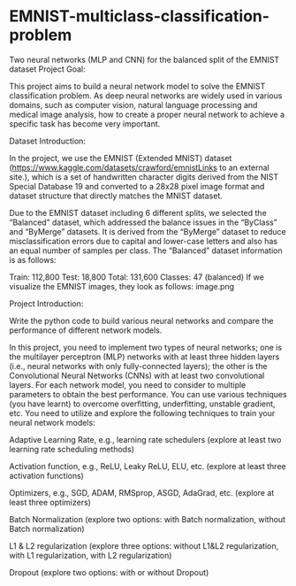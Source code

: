 # EMNIST-multiclass-classification-problem
Two neural networks (MLP and CNN) for the balanced split of the EMNIST dataset 
Project Goal:

This project aims to build a neural network model to solve the EMNIST classification problem. As deep neural networks are widely used in various domains, such as computer vision, natural language processing and medical image analysis, how to create a proper neural network to achieve a specific task has become very important. 


Dataset Introduction:

In the project, we use the EMNIST  (Extended MNIST) dataset (https://www.kaggle.com/datasets/crawford/emnistLinks to an external site.), which is a set of handwritten character digits derived from the NIST Special Database 19 and converted to a 28x28 pixel image format and dataset structure that directly matches the MNIST dataset.

Due to the EMNIST dataset including 6 different splits, we selected the “Balanced” dataset, which addressed the balance issues in the “ByClass” and “ByMerge” datasets. It is derived from the “ByMerge” dataset to reduce misclassification errors due to capital and lower-case letters and also has an equal number of samples per class. The “Balanced” dataset information is as follows:

Train: 112,800
Test: 18,800
Total: 131,600
Classes: 47 (balanced)
If we visualize the EMNIST images, they look as follows:
 image.png


Project Introduction:

Write the python code to build various neural networks and compare the performance of different network models. 

In this project, you need to implement two types of neural networks; one is the multilayer perceptron (MLP) networks with at least three hidden layers (i.e., neural networks with only fully-connected layers); the other is the Convolutional Neural Networks (CNNs) with at least two convolutional layers.  For each network model, you need to consider to multiple parameters to obtain the best performance. You can use various techniques (you have learnt) to overcome overfitting, underfitting, unstable gradient, etc. You need to utilize and explore the following techniques to train your neural network models:

Adaptive Learning Rate, e.g., learning rate schedulers (explore at least two learning rate scheduling methods)

Activation function, e.g., ReLU, Leaky ReLU, ELU, etc. (explore at least three activation functions)

Optimizers, e.g., SGD, ADAM, RMSprop, ASGD, AdaGrad, etc. (explore at least three optimizers)

Batch Normalization (explore two options: with Batch normalization, without Batch normalization)

L1 & L2 regularization (explore three options: without L1&L2 regularization, with L1 regularization, with L2 regularization)

Dropout (explore two options: with or without Dropout)
